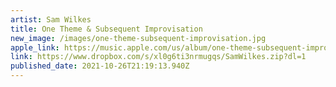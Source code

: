 ```yaml
---
artist: Sam Wilkes
title: One Theme & Subsequent Improvisation
new_image: /images/one-theme-subsequent-improvisation.jpg
apple_link: https://music.apple.com/us/album/one-theme-subsequent-improvisation/1586062948
link: https://www.dropbox.com/s/xl0g6ti3nrmugqs/SamWilkes.zip?dl=1
published_date: 2021-10-26T21:19:13.940Z
---
```

